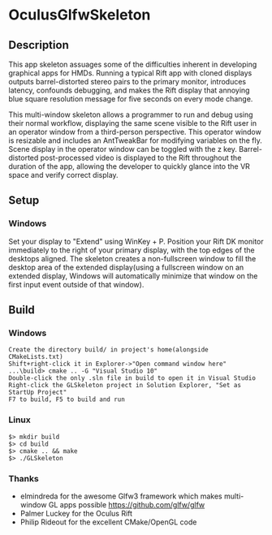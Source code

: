 # OculusGlfwSkeleton

## Description

This app skeleton assuages some of the difficulties inherent in developing graphical apps for HMDs. Running a typical Rift app with cloned displays outputs barrel-distorted stereo pairs to the primary monitor, introduces latency, confounds debugging, and makes the Rift display that annoying blue square resolution message for five seconds on every mode change.

This multi-window skeleton allows a programmer to run and debug using their normal workflow, displaying the same scene visible to the Rift user in an operator window from a third-person perspective. This operator window is resizable and includes an AntTweakBar for modifying variables on the fly. Scene display in the operator window can be toggled with the z key. Barrel-distorted post-processed video is displayed to the Rift throughout the duration of the app, allowing the developer to quickly glance into the VR space and verify correct display.


## Setup

### Windows

Set your display to "Extend" using WinKey + P. Position your Rift DK monitor immediately to the right of your primary display, with the top edges of the desktops aligned. The skeleton creates a non-fullscreen window to fill the desktop area of the extended display(using a fullscreen window on an extended display, Windows will automatically minimize that window on the first input event outside of that window).


## Build

### Windows

    Create the directory build/ in project's home(alongside CMakeLists.txt)
    Shift+right-click it in Explorer->"Open command window here"
    ...\build> cmake .. -G "Visual Studio 10"
    Double-click the only .sln file in build to open it in Visual Studio
    Right-click the GLSkeleton project in Solution Explorer, "Set as StartUp Project"
    F7 to build, F5 to build and run

### Linux

    $> mkdir build
    $> cd build
    $> cmake .. && make
    $> ./GLSkeleton


### Thanks

- elmindreda for the awesome Glfw3 framework which makes multi-window GL apps possible https://github.com/glfw/glfw
- Palmer Luckey for the Oculus Rift
- Philip Rideout for the excellent CMake/OpenGL code
